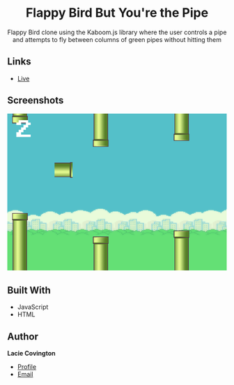 <h1 align="center">Flappy Bird But You&#39;re the Pipe</h1>

<p align="center">Flappy Bird clone using the Kaboom.js library where the user controls a pipe and attempts to fly between columns of green pipes without hitting them</p>

## Links

- [Live](https://lccov.github.io/FlappyBirdButYoureThePipe/)

## Screenshots

![](/Screenshot.png)

## Built With

- JavaScript
- HTML

## Author

**Lacie Covington**

- [Profile](https://www.linkedin.com/in/lccovington/)
- [Email](mailto:lacie.covington@gmail.com?subject=Hi "Hi!")
